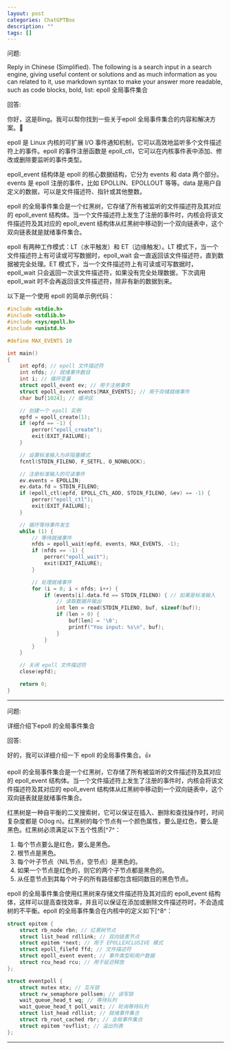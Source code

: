 ```yaml
---
layout: post
categories: ChatGPTBox
description: ""
tags: []
---
```

问题:

Reply in Chinese (Simplified).
The following is a search input in a search engine, giving useful content or solutions and as much information as you can related to it, use markdown syntax to make your answer more readable, such as code blocks, bold, list:
epoll 全局事件集合

回答:

你好，这是Bing。我可以帮你找到一些关于epoll 全局事件集合的内容和解决方案。👋

epoll 是 Linux 内核的可扩展 I/O 事件通知机制，它可以高效地监听多个文件描述符上的事件。epoll 的事件注册函数是 epoll_ctl，它可以在内核事件表中添加、修改或删除要监听的事件类型。

epoll_event 结构体是 epoll 的核心数据结构，它分为 events 和 data 两个部分。events 是 epoll 注册的事件，比如 EPOLLIN、EPOLLOUT 等等。data 是用户自定义的数据，可以是文件描述符、指针或其他整数。

epoll 的全局事件集合是一个红黑树，它存储了所有被监听的文件描述符及其对应的 epoll_event 结构体。当一个文件描述符上发生了注册的事件时，内核会将该文件描述符及其对应的 epoll_event 结构体从红黑树中移动到一个双向链表中，这个双向链表就是就绪事件集合。

epoll 有两种工作模式：LT（水平触发）和 ET（边缘触发）。LT 模式下，当一个文件描述符上有可读或可写数据时，epoll_wait 会一直返回该文件描述符，直到数据被完全处理。ET 模式下，当一个文件描述符上有可读或可写数据时，epoll_wait 只会返回一次该文件描述符，如果没有完全处理数据，下次调用 epoll_wait 时不会再返回该文件描述符，除非有新的数据到来。

以下是一个使用 epoll 的简单示例代码：

```c
#include <stdio.h>
#include <stdlib.h>
#include <sys/epoll.h>
#include <unistd.h>

#define MAX_EVENTS 10

int main()
{
    int epfd; // epoll 文件描述符
    int nfds; // 就绪事件数目
    int i; // 循环变量
    struct epoll_event ev; // 用于注册事件
    struct epoll_event events[MAX_EVENTS]; // 用于存储就绪事件
    char buf[1024]; // 缓冲区

    // 创建一个 epoll 实例
    epfd = epoll_create(1);
    if (epfd == -1) {
        perror("epoll_create");
        exit(EXIT_FAILURE);
    }

    // 设置标准输入为非阻塞模式
    fcntl(STDIN_FILENO, F_SETFL, O_NONBLOCK);

    // 注册标准输入的可读事件
    ev.events = EPOLLIN;
    ev.data.fd = STDIN_FILENO;
    if (epoll_ctl(epfd, EPOLL_CTL_ADD, STDIN_FILENO, &ev) == -1) {
        perror("epoll_ctl");
        exit(EXIT_FAILURE);
    }

    // 循环等待事件发生
    while (1) {
        // 等待就绪事件
        nfds = epoll_wait(epfd, events, MAX_EVENTS, -1);
        if (nfds == -1) {
            perror("epoll_wait");
            exit(EXIT_FAILURE);
        }

        // 处理就绪事件
        for (i = 0; i < nfds; i++) {
            if (events[i].data.fd == STDIN_FILENO) { // 如果是标准输入
                // 读取数据并输出
                int len = read(STDIN_FILENO, buf, sizeof(buf));
                if (len > 0) {
                    buf[len] = '\0';
                    printf("You input: %s\n", buf);
                }
            }
        }
    }

    // 关闭 epoll 文件描述符
    close(epfd);

    return 0;
}
```


<hr/>

问题:

详细介绍下epoll 的全局事件集合

回答:

好的，我可以详细介绍一下 epoll 的全局事件集合。👍

epoll 的全局事件集合是一个红黑树，它存储了所有被监听的文件描述符及其对应的 epoll_event 结构体。当一个文件描述符上发生了注册的事件时，内核会将该文件描述符及其对应的 epoll_event 结构体从红黑树中移动到一个双向链表中，这个双向链表就是就绪事件集合。

红黑树是一种自平衡的二叉搜索树，它可以保证在插入、删除和查找操作时，时间复杂度都是 O(log n)。红黑树的每个节点有一个颜色属性，要么是红色，要么是黑色。红黑树必须满足以下五个性质[^7^：

1. 每个节点要么是红色，要么是黑色。
2. 根节点是黑色。
3. 每个叶子节点（NIL节点，空节点）是黑色的。
4. 如果一个节点是红色的，则它的两个子节点都是黑色的。
5. 从任意节点到其每个叶子的所有路径都包含相同数目的黑色节点。

epoll 的全局事件集合使用红黑树来存储文件描述符及其对应的 epoll_event 结构体，这样可以提高查找效率，并且可以保证在添加或删除文件描述符时，不会造成树的不平衡。epoll 的全局事件集合在内核中的定义如下[^8^：

```c
struct epitem {
    struct rb_node rbn; // 红黑树节点
    struct list_head rdllink; // 双向链表节点
    struct epitem *next; // 用于 EPOLLEXCLUSIVE 模式
    struct epoll_filefd ffd; // 文件描述符
    struct epoll_event event; // 事件类型和用户数据
    struct rcu_head rcu; // 用于延迟释放
};

struct eventpoll {
    struct mutex mtx; // 互斥锁
    struct rw_semaphore pollsem; // 读写锁
    wait_queue_head_t wq; // 等待队列
    wait_queue_head_t poll_wait; // 轮询等待队列
    struct list_head rdllist; // 就绪事件集合
    struct rb_root_cached rbr; // 全局事件集合
    struct epitem *ovflist; // 溢出列表
};
```


<hr/>

